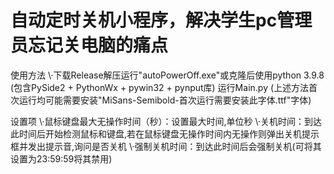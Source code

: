 # 自动定时关机小程序，解决学生pc管理员忘记关电脑的痛点

使用方法
\·下载Release解压运行"autoPowerOff.exe"或克隆后使用python 3.9.8 (包含PySide2 + PythonWx + pywin32 + pynput库) 运行Main.py (上述方法首次运行均可能需要安装"MiSans-Semibold-首次运行需要安装此字体.ttf"字体)

设置项
\·鼠标键盘最大无操作时间（秒）：设置最大时间,单位秒
\·关机时间：到达此时间后开始检测鼠标和键盘,若在鼠标键盘无操作时间内无操作则弹出关机提示框并发出提示音,询问是否关机
\·强制关机时间：到达此时间后会强制关机(可将其设置为23:59:59将其禁用)
